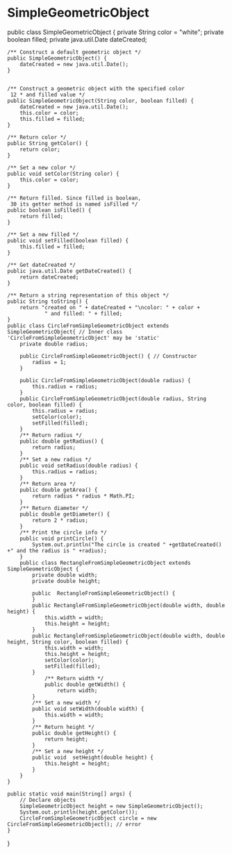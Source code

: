 # SimpleGeometricObject


public class SimpleGeometricObject {
    private String color = "white";
    private boolean filled;
    private java.util.Date dateCreated;

    /** Construct a default geometric object */
    public SimpleGeometricObject() {
        dateCreated = new java.util.Date();
    }


    /** Construct a geometric object with the specified color
     12 * and filled value */
    public SimpleGeometricObject(String color, boolean filled) {
        dateCreated = new java.util.Date();
        this.color = color;
        this.filled = filled;
    }

    /** Return color */
    public String getColor() {
        return color;
    }

    /** Set a new color */
    public void setColor(String color) {
        this.color = color;
    }

    /** Return filled. Since filled is boolean,
     30 its getter method is named isFilled */
    public boolean isFilled() {
        return filled;
    }

    /** Set a new filled */
    public void setFilled(boolean filled) {
        this.filled = filled;
    }

    /** Get dateCreated */
    public java.util.Date getDateCreated() {
        return dateCreated;
    }

    /** Return a string representation of this object */
    public String toString() {
        return "created on " + dateCreated + "\ncolor: " + color +
                " and filled: " + filled;
    }
    public class CircleFromSimpleGeometricObject extends SimpleGeometricObject{ // Inner class 'CircleFromSimpleGeometricObject' may be 'static' 
        private double radius;

        public CircleFromSimpleGeometricObject() { // Constructor
            radius = 1;
        }

        public CircleFromSimpleGeometricObject(double radius) {
            this.radius = radius;
        }
        public CircleFromSimpleGeometricObject(double radius, String color, boolean filled) {
            this.radius = radius;
            setColor(color);
            setFilled(filled);
        }
        /** Return radius */
        public double getRadius() {
            return radius;
        }
        /** Set a new radius */
        public void setRadius(double radius) {
            this.radius = radius;
        }
        /** Return area */
        public double getArea() {
            return radius * radius * Math.PI;
        }
        /** Return diameter */
        public double getDiameter() {
            return 2 * radius;
        }
        /** Print the circle info */
        public void printCircle() {
            System.out.println("The circle is created " +getDateCreated() +" and the radius is " +radius);
        }
        public class RectangleFromSimpleGeometricObject extends SimpleGeometricObject {
            private double width;
            private double height;

            public  RectangleFromSimpleGeometricObject() {
            }
            public RectangleFromSimpleGeometricObject(double width, double height) {
                this.width = width;
                this.height = height;
            }
            public RectangleFromSimpleGeometricObject(double width, double height, String color, boolean filled) {
                this.width = width;
                this.height = height;
                setColor(color);
                setFilled(filled);
            }
                /** Return width */
                public double getWidth() {
                    return width;
            }
            /** Set a new width */
            public void setWidth(double width) {
                this.width = width;
            }
            /** Return height */
            public double getHeight() {
                return height;
            }
            /** Set a new height */
            public void  setHeight(double height) {
                this.height = height;
            }
        }
    }

    public static void main(String[] args) {
        // Declare objects
        SimpleGeometricObject height = new SimpleGeometricObject();
        System.out.println(height.getColor());
        CircleFromSimpleGeometricObject circle = new CircleFromSimpleGeometricObject(); // error
    }
}



